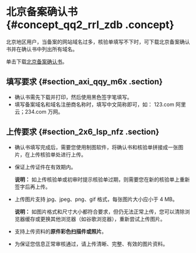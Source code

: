 # 北京备案确认书 {#concept_qq2_rrl_zdb .concept}

北京地区用户，当备案的网站域名过多，核验单填写不下时，可下载北京备案确认书并在确认书中列出所有域名。

单击下载[北京备案确认书](http://docs-aliyun.cn-hangzhou.oss.aliyun-inc.com/assets/attach/59007/intl_zh/1504491736359/%E5%8C%97%E4%BA%AC%E5%9C%B0%E5%8C%BA%E5%A4%87%E6%A1%88%E5%9F%9F%E5%90%8D%E5%8F%8A%E5%9F%9F%E5%90%8D%E6%B3%A8%E5%86%8C%E5%95%86%E7%A1%AE%E8%AE%A4%E8%A1%A8.docx)。

## 填写要求 {#section_axi_qqy_m6x .section}

-   确认书需先下载并打印，然后使用黑色签字笔填写。
-   填写备案域名和域名注册商名称时，填写中文简称即可，如： 123.com 阿里云；234.com 万网。

## 上传要求 {#section_2x6_lsp_nfz .section}

-   确认书填写完成后，需要您使用制图软件，将确认书和核验单拼接成一张图片，在上传核验单处进行上传。
-   保证上传证件在有效期内。

    **说明：** 如上传核验单或初审时提示核验单过期，则需要您在新的核验单上重新签字后再上传。

-   上传图片支持 jpg、jpeg、png、gif 格式，每张图片大小应小于 4 MB。

    **说明：** 如图片格式和尺寸大小都符合要求，但仍无法正常上传，您可以清除浏览器缓存或更换其他浏览器（如谷歌浏览器），重新尝试上传图片。

-   支持上传资料的**原件彩色扫描件或照片**。
-   为保证您信息正常审核通过，请上传清晰、完整、有效的图片资料。

